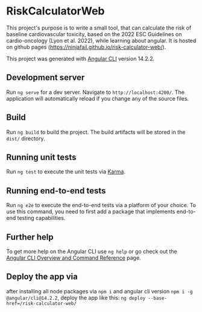 # RiskCalculatorWeb

This project's purpose is to write a small tool, that can calculate the risk of baseline cardiovascular toxicity, based on the 2022 ESC Guidelines on cardio-oncology (Lyon et al. 2022), while learning about angular. It is hosted on github pages (https://ninjafail.github.io/risk-calculator-web/).


This project was generated with [Angular CLI](https://github.com/angular/angular-cli) version 14.2.2.

## Development server

Run `ng serve` for a dev server. Navigate to `http://localhost:4200/`. The application will automatically reload if you change any of the source files.


## Build

Run `ng build` to build the project. The build artifacts will be stored in the `dist/` directory.

## Running unit tests

Run `ng test` to execute the unit tests via [Karma](https://karma-runner.github.io).

## Running end-to-end tests

Run `ng e2e` to execute the end-to-end tests via a platform of your choice. To use this command, you need to first add a package that implements end-to-end testing capabilities.

## Further help

To get more help on the Angular CLI use `ng help` or go check out the [Angular CLI Overview and Command Reference](https://angular.io/cli) page.


## Deploy the app via
after installing all node packages via `npm i` and angular cli version `npm i -g @angular/cli@14.2.2`, deploy the app like this:
`ng deploy --base-href=/risk-calculator-web/`
